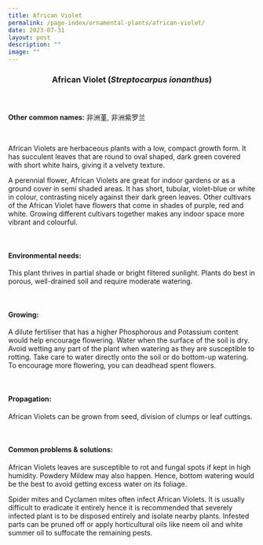 ```yaml
---
title: African Violet
permalink: /page-index/ornamental-plants/african-violet/
date: 2023-07-31
layout: post
description: ""
image: ""
---
```

<header> 
	<h3>African Violet (<em>Streptocarpus ionanthus</em>)</h3> 
</header> 
 
<section> 
	<p><strong>Other common names:</strong> 非洲堇, 非洲紫罗兰</p> 
	<br> 
</section> 
 
<section>
	<p>African Violets are herbaceous plants with a low, compact growth form. It has succulent leaves that are round to oval shaped, dark green covered with short white hairs, giving it a velvety texture.</p>
	<p>A perennial flower, African Violets are great for indoor gardens or as a ground cover in semi shaded areas. It has short, tubular, violet-blue or white in colour, contrasting nicely against their dark green leaves. Other cultivars of the African Violet have flowers that come in shades of purple, red and white. Growing different cultivars together makes any indoor space more vibrant and colourful.</p>
	 <br> 
</section> 
 
<section> 
  <h4>Environmental needs:</h4> 
    	<p>This plant thrives in partial shade or bright filtered sunlight. Plants do best in porous, well-drained soil and require moderate watering.</p> 
	<br>
</section>

<section> 
  <h4>Growing:</h4> 
		<p>A dilute fertiliser that has a higher Phosphorous and Potassium content would help encourage flowering. Water when the surface of the soil is dry. Avoid wetting any part of the plant when watering as they are susceptible to rotting. Take care to water directly onto the soil or do bottom-up watering. To encourage more flowering, you can deadhead spent flowers.</p> 
	<br> 
</section> 

<section> 
  <h4>Propagation:</h4> 
		<p>African Violets can be grown from seed, division of clumps or leaf cuttings.</p> 
	<br> 
</section> 
 
<section> 
  <h4>Common problems &amp; solutions:</h4> 
		<p>African Violets leaves are susceptible to rot and fungal spots if kept in high humidity. Powdery Mildew may also happen. Hence, bottom watering would be the best to avoid getting excess water on its foliage.</p>
		<p>Spider mites and Cyclamen mites often infect African Violets. It is usually difficult to eradicate it entirely hence it is recommended that severely infected plant is to be disposed entirely and isolate nearby plants. Infested parts can be pruned off or apply horticultural oils like neem oil and white summer oil to suffocate the remaining pests.</p>
	<br> 
</section>